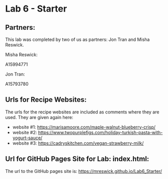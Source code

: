 # Lab 6 - Starter
## Partners:
This lab was completed by two of us as partners: Jon Tran and Misha Reswick.

Misha Reswick:

A15994771

Jon Tran:

A15793780

## Urls for Recipe Websites:
The urls for the recipe websites are included as comments where they are used.
They are given again here:
 - website #1: https://marisamoore.com/maple-walnut-blueberry-crisp/
 - website #2: https://www.twopurplefigs.com/holiday-turkish-pasta-with-yogurt-sauce/
 - website #3: https://cadryskitchen.com/vegan-strawberry-milk/

## Url for GitHub Pages Site for Lab: index.html:
The url to the GitHub pages site is:
https://mreswick.github.io/Lab6_Starter/ 
